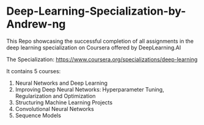 # Deep-Learning-Specialization-by-Andrew-ng
This Repo showcasing the successful completion of all assignments in the deep learning specialization on Coursera offered by DeepLearning.AI

The Specialization: https://www.coursera.org/specializations/deep-learning

It contains 5 courses:
1. Neural Networks and Deep Learning
2. Improving Deep Neural Networks: Hyperparameter Tuning, Regularization and Optimization
3. Structuring Machine Learning Projects
4. Convolutional Neural Networks
5. Sequence Models
